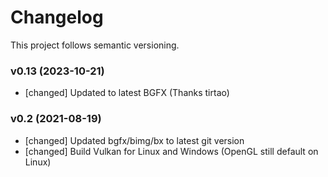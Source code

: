 # Changelog

This project follows semantic versioning.

### v0.13 (2023-10-21)

- [changed] Updated to latest BGFX (Thanks tirtao)

### v0.2 (2021-08-19)

- [changed] Updated bgfx/bimg/bx to latest git version
- [changed] Build Vulkan for Linux and Windows (OpenGL still default on Linux)
